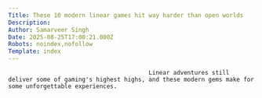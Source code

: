 ```yaml
---
Title: These 10 modern linear games hit way harder than open worlds
Description: 
Author: Samarveer Singh
Date: 2025-08-25T17:00:21.000Z
Robots: noindex,nofollow
Template: index
---
```


                                            Linear adventures still deliver some of gaming's highest highs, and these modern gems make for some unforgettable experiences.
                                        